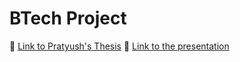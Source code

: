 # BTech Project
📄 [Link to Pratyush's Thesis](https://drive.google.com/drive/folders/1DKc8DTECObGSjF4NVKis8U_D-Kcc0_Kx)
📄 [Link to the presentation](https://github.com/PratyushJha254/Feature-Based-Dynamic-Pricing-Paper-Implementation-Cohen-et-al.-2020-/blob/main/AID554_Project_Presentation.pdf)

